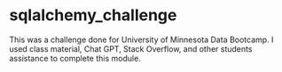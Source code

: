 # sqlalchemy_challenge

This was a challenge done for University of Minnesota Data Bootcamp. I used class material, Chat GPT, Stack Overflow, and other students assistance to complete this module.
